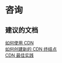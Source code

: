 <properties
    pageTitle="咨询"
    description="咨询"
    service="microsoft.cdn"
    resource="profiles"
    authors="aashu"
    displayOrder=""
    selfHelpType="generic"
    supportTopicIds="32452732"
    resourceTags=""
    productPesIds="15528"
    cloudEnvironments="public"
/>


# 咨询


## **建议的文档**
[如何使用 CDN](https://azure.microsoft.com/documentation/articles/cdn-how-to-use-cdn/)<br>
[如何创建新的 CDN 终结点](https://azure.microsoft.com/documentation/articles/cdn-create-new-endpoint/)<br>
[CDN 最佳实践](https://azure.microsoft.com/documentation/articles/best-practices-cdn/)



<!--HONumber=Jul16_HO4-->


